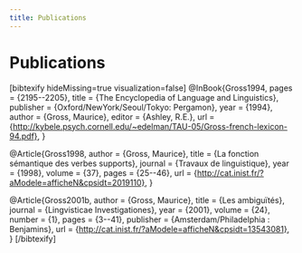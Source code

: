 ```yaml
---
title: Publications
---
```

# Publications

[bibtexify hideMissing=true visualization=false]
@InBook{Gross1994,
  pages     = {2195--2205},
  title     = {The Encyclopedia of Language and Linguistics},
  publisher = {Oxford/NewYork/Seoul/Tokyo: Pergamon},
  year      = {1994},
  author    = {Gross, Maurice},
  editor    = {Ashley, R.E.},
  url       = {http://kybele.psych.cornell.edu/~edelman/TAU-05/Gross-french-lexicon-94.pdf},
}

@Article{Gross1998,
  author  = {Gross, Maurice},
  title   = {La fonction sémantique des verbes supports},
  journal = {Travaux de linguistique},
  year    = {1998},
  volume  = {37},
  pages   = {25--46},
  url     = {http://cat.inist.fr/?aModele=afficheN&cpsidt=2019110},
}

@Article{Gross2001b,
  author    = {Gross, Maurice},
  title     = {Les ambiguïtés},
  journal   = {Lingvisticae Investigationes},
  year      = {2001},
  volume    = {24},
  number    = {1},
  pages     = {3--41},
  publisher = {Amsterdam/Philadelphia : Benjamins},
  url       = {http://cat.inist.fr/?aModele=afficheN&cpsidt=13543081},
}
[/bibtexify]